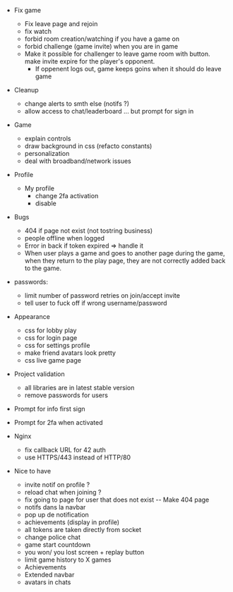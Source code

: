 - Fix game

  - Fix leave page and rejoin
  - fix watch
  - forbid room creation/watching if you have a game on
  - forbid challenge (game invite) when you are in game
  - Make it possible for challenger to leave game room with button. make invite expire for the player's opponent.
    - If oppenent logs out, game keeps goins when it should do leave game

- Cleanup

  - change alerts to smth else (notifs ?)
  - allow access to chat/leaderboard ... but prompt for sign in

- Game

  - explain controls
  - draw background in css (refacto constants)
  - personalization
  - deal with broadband/network issues

- Profile

  - My profile
    - change 2fa activation
    - disable

- Bugs

  - 404 if page not exist (not tostring business)
  - people offline when logged
  - Error in back if token expired => handle it
  - When user plays a game and goes to another page during the game, when they return to the play page, they are not correctly added back to the game.

- passwords:

  - limit number of password retries on join/accept invite
  - tell user to fuck off if wrong username/password

- Appearance

  - css for lobby play
  - css for login page
  - css for settings profile
  - make friend avatars look pretty
  - css live game page

- Project validation

  - all libraries are in latest stable version
  - remove passwords for users

- Prompt for info first sign
- Prompt for 2fa when activated

- Nginx

  - fix callback URL for 42 auth
  - use HTTPS/443 instead of HTTP/80

- Nice to have
  - invite notif on profile ?
  - reload chat when joining ?
  - fix going to page for user that does not exist -- Make 404 page
  - notifs dans la navbar
  - pop up de notification
  - achievements (display in profile)
  - all tokens are taken directly from socket
  - change police chat
  - game start countdown
  - you won/ you lost screen + replay button
  - limit game history to X games
  - Achievements
  - Extended navbar
  - avatars in chats
